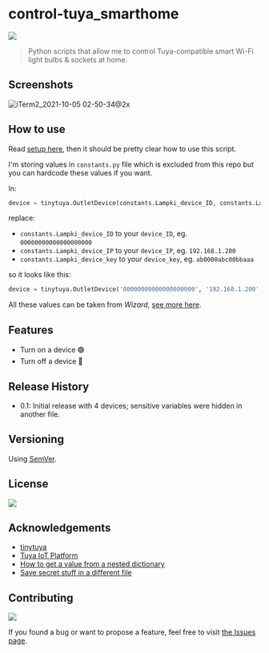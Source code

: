 # control-tuya_smarthome

![](https://img.shields.io/badge/platform-Windows%20%7C%20macOS-blue)

>Python scripts that allow me to control Tuya-compatible smart Wi-Fi light bulbs & sockets at home. 

## Screenshots

![iTerm2_2021-10-05 02-50-34@2x](https://user-images.githubusercontent.com/6877391/135943559-f864c8ec-290e-4317-b127-f6262db4fb26.jpg)

## How to use 

Read [setup here](https://github.com/jasonacox/tinytuya#tinytuya-setup), then it should be pretty clear how to use this script.

I'm storing values in `constants.py` file which is excluded from this repo but you can hardcode these values if you want.

In:

```python
device = tinytuya.OutletDevice(constants.Lampki_device_ID, constants.Lampki_device_IP, constants.Lampki_device_key) # device = Lampki
```
replace: 
- `constants.Lampki_device_ID` to your `device_ID`, eg. `00000000000000000000`
- `constants.Lampki_device_IP` to your `device_IP`, eg. `192.168.1.200`
- `constants.Lampki_device_key` to your `device_key`, eg. `ab0000abc00bbaaa`

so it looks like this:
```python
device = tinytuya.OutletDevice('00000000000000000000', '192.168.1.200', 'ab0000abc00bbaaa') # device = Lampki
```

All these values can be taken from _Wizard_, [see more here](https://github.com/jasonacox/tinytuya#setup-wizard).

## Features

- Turn on a device 🟢
- Turn off a device 🔴

## Release History

- 0.1: Initial release with 4 devices; sensitive variables were hidden in another file.

## Versioning

Using [SemVer](http://semver.org/).

## License
![](https://img.shields.io/github/license/vardecab/control-tuya_smarthome)

## Acknowledgements

- [tinytuya](https://github.com/jasonacox/tinytuya)
- [Tuya IoT Platform](https://iot.tuya.com/)
- [How to get a value from a nested dictionary](https://stackoverflow.com/questions/25833613/safe-method-to-get-value-of-nested-dictionary)
- [Save secret stuff in a different file](https://stackoverflow.com/questions/6345840/whats-the-best-way-to-initialise-and-use-constants-across-python-classes)

## Contributing

![](https://img.shields.io/github/issues/vardecab/control-tuya_smarthome)

If you found a bug or want to propose a feature, feel free to visit [the Issues page](https://github.com/vardecab/control-tuya_smarthome/issues).